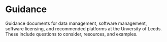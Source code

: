 # Guidance

Guidance documents for data management, software management, software licensing, and recommended platforms at the Unversity of Leeds. These include questions to consider, resources, and examples.
